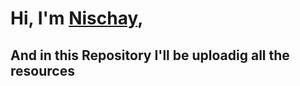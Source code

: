 # Hi, I'm [Nischay](https://nischay.github.io),
## And in this Repository I'll be uploadig all the resources 
